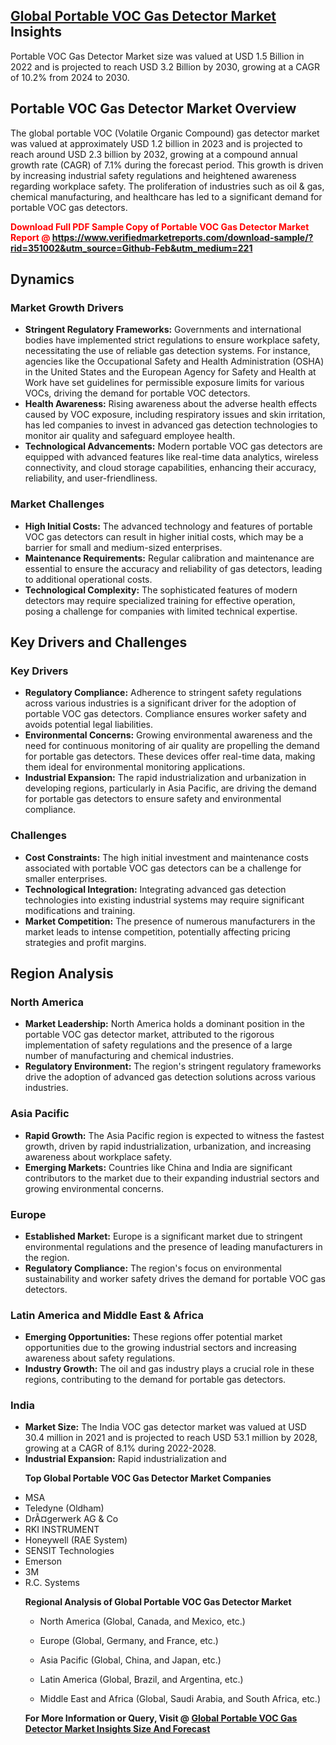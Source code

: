 <h2><a href="https://www.verifiedmarketreports.com/download-sample/?rid=351002&amp;utm_source=Github&amp;utm_medium=221" target="_blank">Global Portable VOC Gas Detector Market</a> Insights</h2><p>Portable VOC Gas Detector Market size was valued at USD 1.5 Billion in 2022 and is projected to reach USD 3.2 Billion by 2030, growing at a CAGR of 10.2% from 2024 to 2030.</p><p> <h2>Portable VOC Gas Detector Market Overview</h2> <p>The global portable VOC (Volatile Organic Compound) gas detector market was valued at approximately USD 1.2 billion in 2023 and is projected to reach around USD 2.3 billion by 2032, growing at a compound annual growth rate (CAGR) of 7.1% during the forecast period. This growth is driven by increasing industrial safety regulations and heightened awareness regarding workplace safety. The proliferation of industries such as oil & gas, chemical manufacturing, and healthcare has led to a significant demand for portable VOC gas detectors. </p> <p><strong><p><span class=""><span style="color: #ff0000;"><strong>Download Full PDF Sample Copy of Portable VOC Gas Detector Market Report</strong> @ </span><a href="https://www.verifiedmarketreports.com/download-sample/?rid=351002&amp;utm_source=Github-Feb&amp;utm_medium=221" target="_blank">https://www.verifiedmarketreports.com/download-sample/?rid=351002&amp;utm_source=Github-Feb&amp;utm_medium=221</a></span></p></strong></p> <h2>Dynamics</h2> <h3>Market Growth Drivers</h3> <ul> <li><strong>Stringent Regulatory Frameworks:</strong> Governments and international bodies have implemented strict regulations to ensure workplace safety, necessitating the use of reliable gas detection systems. For instance, agencies like the Occupational Safety and Health Administration (OSHA) in the United States and the European Agency for Safety and Health at Work have set guidelines for permissible exposure limits for various VOCs, driving the demand for portable VOC detectors. </li> <li><strong>Health Awareness:</strong> Rising awareness about the adverse health effects caused by VOC exposure, including respiratory issues and skin irritation, has led companies to invest in advanced gas detection technologies to monitor air quality and safeguard employee health. </li> <li><strong>Technological Advancements:</strong> Modern portable VOC gas detectors are equipped with advanced features like real-time data analytics, wireless connectivity, and cloud storage capabilities, enhancing their accuracy, reliability, and user-friendliness. </li> </ul> <h3>Market Challenges</h3> <ul> <li><strong>High Initial Costs:</strong> The advanced technology and features of portable VOC gas detectors can result in higher initial costs, which may be a barrier for small and medium-sized enterprises.</li> <li><strong>Maintenance Requirements:</strong> Regular calibration and maintenance are essential to ensure the accuracy and reliability of gas detectors, leading to additional operational costs.</li> <li><strong>Technological Complexity:</strong> The sophisticated features of modern detectors may require specialized training for effective operation, posing a challenge for companies with limited technical expertise.</li> </ul> <h2>Key Drivers and Challenges</h2> <h3>Key Drivers</h3> <ul> <li><strong>Regulatory Compliance:</strong> Adherence to stringent safety regulations across various industries is a significant driver for the adoption of portable VOC gas detectors. Compliance ensures worker safety and avoids potential legal liabilities. </li> <li><strong>Environmental Concerns:</strong> Growing environmental awareness and the need for continuous monitoring of air quality are propelling the demand for portable gas detectors. These devices offer real-time data, making them ideal for environmental monitoring applications. </li> <li><strong>Industrial Expansion:</strong> The rapid industrialization and urbanization in developing regions, particularly in Asia Pacific, are driving the demand for portable gas detectors to ensure safety and environmental compliance. </li> </ul> <h3>Challenges</h3> <ul> <li><strong>Cost Constraints:</strong> The high initial investment and maintenance costs associated with portable VOC gas detectors can be a challenge for smaller enterprises.</li> <li><strong>Technological Integration:</strong> Integrating advanced gas detection technologies into existing industrial systems may require significant modifications and training.</li> <li><strong>Market Competition:</strong> The presence of numerous manufacturers in the market leads to intense competition, potentially affecting pricing strategies and profit margins.</li> </ul> <h2>Region Analysis</h2> <h3>North America</h3> <ul> <li><strong>Market Leadership:</strong> North America holds a dominant position in the portable VOC gas detector market, attributed to the rigorous implementation of safety regulations and the presence of a large number of manufacturing and chemical industries. </li> <li><strong>Regulatory Environment:</strong> The region's stringent regulatory frameworks drive the adoption of advanced gas detection solutions across various industries.</li> </ul> <h3>Asia Pacific</h3> <ul> <li><strong>Rapid Growth:</strong> The Asia Pacific region is expected to witness the fastest growth, driven by rapid industrialization, urbanization, and increasing awareness about workplace safety. </li> <li><strong>Emerging Markets:</strong> Countries like China and India are significant contributors to the market due to their expanding industrial sectors and growing environmental concerns.</li> </ul> <h3>Europe</h3> <ul> <li><strong>Established Market:</strong> Europe is a significant market due to stringent environmental regulations and the presence of leading manufacturers in the region. </li> <li><strong>Regulatory Compliance:</strong> The region's focus on environmental sustainability and worker safety drives the demand for portable VOC gas detectors.</li> </ul> <h3>Latin America and Middle East & Africa</h3> <ul> <li><strong>Emerging Opportunities:</strong> These regions offer potential market opportunities due to the growing industrial sectors and increasing awareness about safety regulations.</li> <li><strong>Industry Growth:</strong> The oil and gas industry plays a crucial role in these regions, contributing to the demand for portable gas detectors.</li> </ul> <h3>India</h3> <ul> <li><strong>Market Size:</strong> The India VOC gas detector market was valued at USD 30.4 million in 2021 and is projected to reach USD 53.1 million by 2028, growing at a CAGR of 8.1% during 2022-2028. </li> <li><strong>Industrial Expansion:</strong> Rapid industrialization and</p><p><strong>Top Global Portable VOC Gas Detector Market Companies</strong></p><div data-test-id=""><p><li>MSA</li><li> Teledyne (Oldham)</li><li> DrÃ¤gerwerk AG & Co</li><li> RKI INSTRUMENT</li><li> Honeywell (RAE System)</li><li> SENSIT Technologies</li><li> Emerson</li><li> 3M</li><li> R.C. Systems</li></p><div><strong>Regional Analysis of&nbsp;Global Portable VOC Gas Detector Market</strong></div><ul><li dir="ltr"><p dir="ltr">North America&nbsp;(Global, Canada, and Mexico, etc.)</p></li><li dir="ltr"><p dir="ltr">Europe (Global, Germany, and France, etc.)</p></li><li dir="ltr"><p dir="ltr">Asia Pacific&nbsp;(Global, China, and Japan, etc.)</p></li><li dir="ltr"><p dir="ltr">Latin America&nbsp;(Global, Brazil, and Argentina, etc.)</p></li><li dir="ltr">Middle East and Africa&nbsp;(Global, Saudi Arabia, and South Africa, etc.)</li></ul><p><strong>For More Information or Query, Visit @&nbsp;</strong><strong><a href="https://www.verifiedmarketreports.com/product/portable-voc-gas-detector-market/?utm_source=Github&amp;utm_medium=221" target="_blank">Global Portable VOC Gas Detector Market Insights Size And Forecast</a></strong></p></div>
